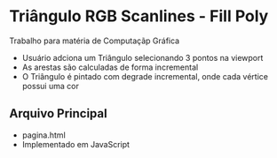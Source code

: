# Triângulo RGB Scanlines - Fill Poly

Trabalho para matéria de Computaçãp Gráfica
- Usuário adciona um Triângulo selecionando 3 pontos na viewport
- As arestas são calculadas de forma incremental
- O Triângulo é pintado com degrade incremental, onde cada vértice possui uma cor

## Arquivo Principal
- pagina.html
- Implementado em JavaScript
